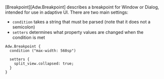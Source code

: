 [Breakpoint][Adw.Breakpoint] describes a breakpoint for Window or Dialog, intended for use in adaptive UI.
There are two main settings:

-   `condition` takes a string that must be parsed (note that it does not a semicolon)
-   `setters` determines what property values are changed when the condition is met

```blueprint
Adw.Breakpoint {
  condition ("max-width: 560sp")

  setters {
    split_view.collapsed: true;
  }
}
```

